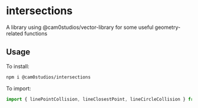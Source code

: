 # intersections
A library using @cam0studios/vector-library for some useful geometry-related functions

## Usage
To install:
```bash
npm i @cam0studios/intersections
```
To import:
```js
import { linePointCollision, lineClosestPoint, lineCircleCollision } from "@cam0studios/intersections"
```